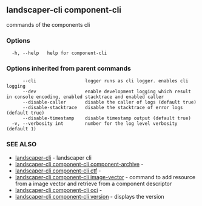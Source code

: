 ## landscaper-cli component-cli

commands of the components cli

### Options

```
  -h, --help   help for component-cli
```

### Options inherited from parent commands

```
      --cli                  logger runs as cli logger. enables cli logging
      --dev                  enable development logging which result in console encoding, enabled stacktrace and enabled caller
      --disable-caller       disable the caller of logs (default true)
      --disable-stacktrace   disable the stacktrace of error logs (default true)
      --disable-timestamp    disable timestamp output (default true)
  -v, --verbosity int        number for the log level verbosity (default 1)
```

### SEE ALSO

* [landscaper-cli](landscaper-cli.md)	 - landscaper cli
* [landscaper-cli component-cli component-archive](landscaper-cli_component-cli_component-archive.md)	 - 
* [landscaper-cli component-cli ctf](landscaper-cli_component-cli_ctf.md)	 - 
* [landscaper-cli component-cli image-vector](landscaper-cli_component-cli_image-vector.md)	 - command to add resource from a image vector and retrieve from a component descriptor
* [landscaper-cli component-cli oci](landscaper-cli_component-cli_oci.md)	 - 
* [landscaper-cli component-cli version](landscaper-cli_component-cli_version.md)	 - displays the version

